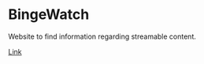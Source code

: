 # BingeWatch

Website to find information regarding streamable content.

[Link](https://bingewatch-pc.herokuapp.com/)
